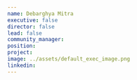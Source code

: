```yaml
---
name: Debarghya Mitra
executive: false
director: false
lead: false
community_manager:   
position:  
project:  
image: ../assets/default_exec_image.png
linkedin: 
---
```


